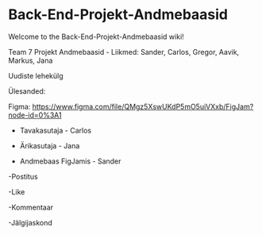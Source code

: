 # Back-End-Projekt-Andmebaasid

Welcome to the Back-End-Projekt-Andmebaasid wiki!

Team 7 Projekt Andmebaasid -  Liikmed: Sander, Carlos, Gregor, Aavik, Markus, Jana

Uudiste lehekülg

Ülesanded:

Figma: https://www.figma.com/file/QMgz5XswUKdP5mO5uiVXxb/FigJam?node-id=0%3A1


- Tavakasutaja - Carlos

- Ärikasutaja - Jana

- Andmebaas FigJamis - Sander


-Postitus


-Like


-Kommentaar

-Jälgijaskond
